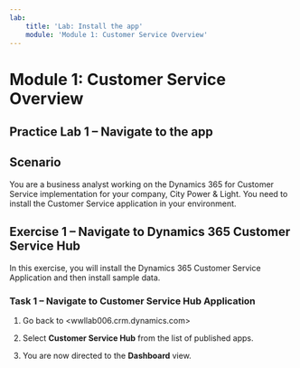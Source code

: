 ```yaml
---
lab:
    title: 'Lab: Install the app'
    module: 'Module 1: Customer Service Overview'
---
```


Module 1: Customer Service Overview
===================================

## Practice Lab 1 – Navigate to the app

Scenario
--------

You are a business analyst working on the Dynamics 365 for Customer Service
implementation for your company, City Power & Light. You need to install the
Customer Service application in your environment.

Exercise 1 – Navigate to Dynamics 365 Customer Service Hub
------------------------------------------------------

In this exercise, you will install the Dynamics 365 Customer Service Application
and then install sample data.

### Task 1 – Navigate to Customer Service Hub Application

1.  Go back to <wwllab006.crm.dynamics.com>

2.  Select **Customer Service Hub** from the list of published apps.

3.  You are now directed to the **Dashboard** view. 

